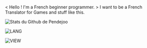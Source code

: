 < Hello ! I'm a French beginner programmer. >
I want to be a French Translator for Games and stuff like this.

![Stats du Github de Pendejoo](https://github-readme-stats.vercel.app/api?username=howauu&theme=jolly&show_icons=true&locale=fr)

![LANG](https://github-readme-stats.vercel.app/api/top-langs/?username=howauu&theme=jolly&locale=fr&layout=compact)

![VIEW](https://komarev.com/ghpvc/?username=howauu&color=blueviolet&style=flat-square&label=Vues)

